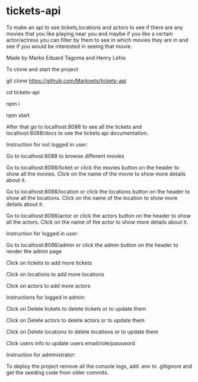 # tickets-api
To make an api to see tickets,locations and actors to see if there are any movies that you like playing near you and maybe if you like a certain actor/actress you can filter by them to see in which movies they are in and see if you would be interested in seeing that movie.

Made by Marko Eduard Tagoma and Henry Lehis

To clone and start the project

git clone https://github.com/Markoets/tickets-api

cd tickets-api

npm i

npm start

After that go to localhost:8088 to see all the tickets and localhost:8088/docs to see the tickets api documentation.

Instruction for not logged in user:

Go to localhost:8088 to browse different movies

Go to localhost:8088/ticket or click the movies button on the header to show all the movies. Click on the name of the movie to show more details about it.

Go to localhost:8088/location or click the locations button on the header to show all the locations. Click on the name of the location to show more details about it.

Go to localhost:8088/actor or click the actors button on the header to show all the actors. Click on the name of the actor to show more details about it.

Instruction for logged in user:

Go to localhost:8088/admin or click the admin button on the header to render the admin page

Click on tickets to add more tickets

Click on locations to add more locations

Click on actors to add more actors

Instructions for logged in admin:

Click on Delete tickets to delete tickets or to update them

Click on Delete actors to delete actors or to update them

Click on Delete locations to delete locations or to update them

Click users info to update users email/role/password

Instruction for administrator:

To deploy the project remove all the console logs, add .env to .gitignore and get the seeding code from older commits.
